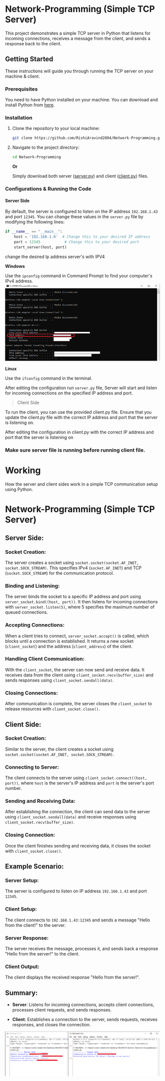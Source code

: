 # Network-Programming (Simple TCP Server)

This project demonstrates a simple TCP server in Python that listens for incoming connections, receives a message from the client, and sends a response back to the client.

## Getting Started

These instructions will guide you through running the TCP server on your machine & client.

### Prerequisites

You need to have Python installed on your machine. You can download and install Python from [here](https://www.python.org/downloads/).

### Installation

1. Clone the repository to your local machine:

    ```bash
    git clone https://github.com/RishiAravind2004/Network-Programming.git
    ```

2. Navigate to the project directory:

    ```bash
    cd Network-Programming
    ```

    **Or**

    Simply download both server ([server.py](https://github.com/RishiAravind2004/Network-Programming/raw/main/server.py)) and client ([client.py](https://github.com/RishiAravind2004/Network-Programming/raw/main/client.py)) files.

### Configurations & Running the Code

#### Server Side

By default, the server is configured to listen on the IP address `192.168.1.43` and port `12345`. You can change these values in the `server.py` file by modifying the following lines:

```python
if __name__ == "__main__":
    host = '192.168.1.0'  # Change this to your desired IP address
    port = 12345           # Change this to your desired port
    start_server(host, port)
```
change the desired Ip address server's with IPV4

**Windows**

Use the `ipconfig` command in Command Prompt to find your computer's IPv4 address.
![alt text](image.png)

**Linux**

Use the `ifconfig` command in the terminal.

After editing the configuration run `server.py` file, Server will start and listen for incoming connections on the specified IP address and port.

> Client Side

To run the client, you can use the provided client.py file. Ensure that you update the client.py file with the correct IP address and port that the server is listening on.

After editing the configuration in client.py with the correct IP address and port that the server is listening on

### Make sure server file is running before running client file.

# Working

How the server and client sides work in a simple TCP communication setup using Python.

# Network-Programming (Simple TCP Server)

## Server Side:

### Socket Creation:

The server creates a socket using `socket.socket(socket.AF_INET, socket.SOCK_STREAM)`. This specifies IPv4 (`socket.AF_INET`) and TCP (`socket.SOCK_STREAM`) for the communication protocol.

### Binding and Listening:

The server binds the socket to a specific IP address and port using `server_socket.bind((host, port))`.
It then listens for incoming connections with `server_socket.listen(5)`, where 5 specifies the maximum number of queued connections.

### Accepting Connections:

When a client tries to connect, `server_socket.accept()` is called, which blocks until a connection is established.
It returns a new socket (`client_socket`) and the address (`client_address`) of the client.

### Handling Client Communication:

With the `client_socket`, the server can now send and receive data.
It receives data from the client using `client_socket.recv(buffer_size)` and sends responses using `client_socket.sendall(data)`.

### Closing Connections:

After communication is complete, the server closes the `client_socket` to release resources with `client_socket.close()`.

## Client Side:

### Socket Creation:

Similar to the server, the client creates a socket using `socket.socket(socket.AF_INET, socket.SOCK_STREAM)`.

### Connecting to Server:

The client connects to the server using `client_socket.connect((host, port))`, where `host` is the server's IP address and `port` is the server's port number.

### Sending and Receiving Data:

After establishing the connection, the client can send data to the server using `client_socket.sendall(data)` and receive responses using `client_socket.recv(buffer_size)`.

### Closing Connection:

Once the client finishes sending and receiving data, it closes the socket with `client_socket.close()`.

## Example Scenario:

### Server Setup:

The server is configured to listen on IP address `192.168.1.43` and port `12345`.

### Client Setup:

The client connects to `192.168.1.43:12345` and sends a message "Hello from the client!" to the server.

### Server Response:

The server receives the message, processes it, and sends back a response "Hello from the server!" to the client.

### Client Output:

The client displays the received response "Hello from the server!".

## Summary:

- **Server**: Listens for incoming connections, accepts client connections, processes client requests, and sends responses.
  
- **Client**: Establishes a connection to the server, sends requests, receives responses, and closes the connection.

![alt text](image-1.png)